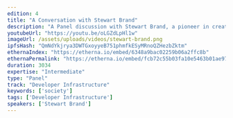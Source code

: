 ```yaml
---
edition: 4
title: "A Conversation with Stewart Brand"
description: "A Panel discussion with Stewart Brand, a pioneer in creating the Personal Computer, featuring Wendell Davis and Althea Allen. Stewart gives a brief history of his life and work spent \"hacking civilization,\" and discusses a variety of topics including: The progress in the \"hacking\" ecosystem; The role of institutions in decentralization; The overlap of blockchain & climate change; Aging within a movement. A Q&A session follows the Panel."
youtubeUrl: "https://youtu.be/oLGZdLpHl1w"
imageUrl: /assets/uploads/videos/stewart-brand.png
ipfsHash: "QmNdYkjrya3DWTGxoyyeB751phmfkESyMRnoQZHezbZktm"
ethernaIndex: "https://etherna.io/embed/6348a9bac02259b06a2ffc8b"
ethernaPermalink: "https://etherna.io/embed/fcb72c55b03fa10e5463b01ae9700eebc8135eb62be2c492f2c641e8315fdc69"
duration: 3034
expertise: "Intermediate"
type: "Panel"
track: "Developer Infrastructure"
keywords: ['society']
tags: ['Developer Infrastructure']
speakers: ['Stewart Brand']
---
```

